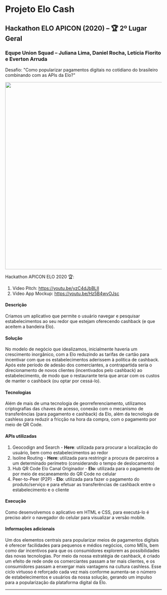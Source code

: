 # Projeto Elo Cash
## Hackathon ELO APICON (2020) – 🏆 2º Lugar Geral
### Equpe Union Squad – Juliana Lima, Daniel Rocha, Letícia Fiorito e Everton Arruda
Desafio: "Como popularizar pagamentos digitais no cotidiano do brasileiro combinando com as APIs da Elo?"

<img src="https://github.com/danielnrocha/hackathon-apicon-2020-union-squad/blob/main/BrandEloCash.png" width="600">

Hackathon APICON ELO 2020 🏆:
1. Video Pitch: https://youtu.be/yzC4dJbBLII
2. Video App Mockup: https://youtu.be/Hz5B4wvOJsc

#### **Descrição**

Criamos um aplicativo que permite o usuário navegar e pesquisar estabelecimentos ao seu redor que estejam oferecendo cashback (e que aceitem a bandeira Elo).

#### **Solução**

No modelo de negócio que idealizamos, inicialmente haveria um crescimento inorgânico, com a Elo reduzindo as tarifas de cartão para incentivar com que os estabelecimentos aderissem à política de cashback. Após este período de adesão dos comerciantes, a contrapartida seria o direcionamento de novos clientes (incentivados pelo cashback) ao estabelecimento, de modo que o restaurante teria que arcar com os custos de manter o cashback (ou optar por cessá-lo).

#### **Tecnologias**

Além de mais de uma tecnologia de georreferenciamento, utilizamos criptografias das chaves de acesso, conexão com o mecanismo de transferências (para pagamento e cashback) da Elo, além da tecnologia de cashless para reduzir a fricção na hora da compra, com o pagamento por meio de QR Code.

#### **APIs utilizadas**

1. Geocodign and Search - **Here**: utilizada para procurar a localização do usuário, bem como estabelecimentos ao redor
2. Isoline Routing - **Here**: utilizada para restringir a procura de parceiros a um determinado perímetro (considerando o tempo de deslocamento)
3. Hub QR Code Elo Canal Originador - **Elo**: utilizada para o pagamento de por meio de escaneamento do QR Code no celular
4. Peer-to-Peer (P2P) - **Elo**: utilizada para fazer o pagamento do produto/serviço e para efetuar as transferências de cashback entre o estabelecimento e o cliente

#### **Execução**

Como desenvolvemos o aplicativo em HTML e CSS, para executá-lo é preciso abrir o navegador do celular para visualizar a versão mobile.

#### **Informações adicionais**

Um dos elementos centrais para popularizar meios de pagamentos digitais é oferecer facilidades para pequenos e médios negócios, como MEIs, bem como dar incentivos para que os consumidores explorem as possibilidades das novas tecnologias. Por meio da nossa estratégia de cashback, é criado um efeito de rede onde os comerciantes passam a ter mais clientes, e os consumidores passam a enxergar mais vantagens na cultura cashless. Esse ciclo virtuoso é reforçado cada vez mais conforme aumenta-se o número de estabelecimentos e usuários da nossa solução, gerando um impulso para a popularização da plataforma digital da Elo.

----------
